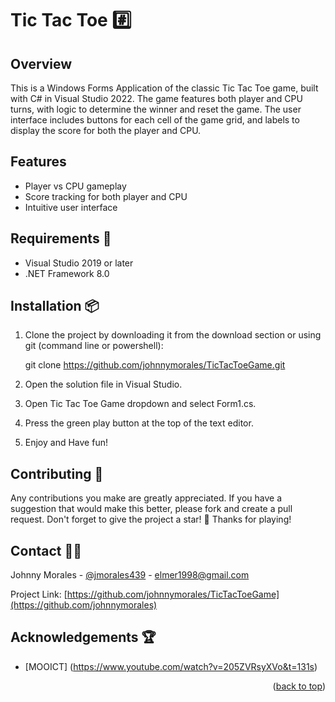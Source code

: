 <a id="readme-top"></a>
# Tic Tac Toe :hash:

## Overview

This is a Windows Forms Application of the classic Tic Tac Toe game, built with C# in Visual Studio 2022. The game features both player and CPU turns, with logic to determine the winner and reset the game. The user interface includes buttons for each cell of the game grid, and labels to display the score for both the player and CPU.

## Features

- Player vs CPU gameplay
- Score tracking for both player and CPU
- Intuitive user interface

## Requirements :page_facing_up:

- Visual Studio 2019 or later 
- .NET Framework 8.0

## Installation :package:

1. Clone the project by downloading it from the download section or using git (command line or powershell):

	git clone https://github.com/johnnymorales/TicTacToeGame.git

2. Open the solution file in Visual Studio.
1. Open Tic Tac Toe Game dropdown and select Form1.cs. 
3. Press the green play button at the top of the text editor.
4. Enjoy and Have fun!


## Contributing :handshake:
Any contributions you make are greatly appreciated. If you have a suggestion that would make this better, please fork and create a pull request.
Don't forget to give the project a star! :star2: Thanks for playing! 

## Contact :man_technologist:
Johnny Morales - [@jmorales439](https://x.com/jmorales439) - elmer1998@gmail.com

Project Link: [https://github.com/johnnymorales/TicTacToeGame](https://github.com/johnnymorales)

## Acknowledgements :trophy:

* [MOOICT] (https://www.youtube.com/watch?v=205ZVRsyXVo&t=131s)

<p align="right">(<a href="#readme-top">back to top</a>)</p>
